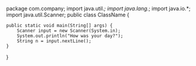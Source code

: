 package com.company;
import java.util.*;
import java.lang.*;
import java.io.*;
import java.util.Scanner;
public class ClassName {

    public static void main(String[] args) {
        Scanner input = new Scanner(System.in);
        System.out.println("How was your day?");
        String n = input.nextLine();
    }
}
